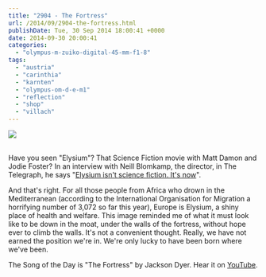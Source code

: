 ```yaml
---
title: "2904 - The Fortress"
url: /2014/09/2904-the-fortress.html
publishDate: Tue, 30 Sep 2014 18:00:41 +0000
date: 2014-09-30 20:00:41
categories: 
  - "olympus-m-zuiko-digital-45-mm-f1-8"
tags: 
  - "austria"
  - "carinthia"
  - "karnten"
  - "olympus-om-d-e-m1"
  - "reflection"
  - "shop"
  - "villach"
---
```

<div class="container">
<div class="center"><a target="_blank" href="https://d25zfm9zpd7gm5.cloudfront.net/1200x1200/2014/20140909_152546_lr.jpg"><img src="https://d25zfm9zpd7gm5.cloudfront.net/0600x0600/2014/20140909_152546_lr.jpg" /></a></div>
</div>
<br />

Have you seen "Elysium"? That Science Fiction movie with Matt Damon and Jodie Foster? In an interview with Neill Blomkamp, the director, in The Telegraph, he says "<a href="http://www.telegraph.co.uk/culture/film/10244979/Neill-Blomkamp-interview-Elysium-isnt-science-fiction.-Its-now.html" target="_blank">Elysium isn't science fiction. It's now</a>".

And that's right. For all those people from Africa who drown in the Mediterranean (according to the International Organisation for Migration a horrifying number of 3,072 so far this year), Europe is Elysium, a shiny place of health and welfare. This image reminded me of what it must look like to be down in the moat, under the walls of the fortress, without hope ever to climb the walls. It's not a convenient thought. Really, we have not earned the position we're in. We're only lucky to have been born where we've been.

The Song of the Day is "The Fortress" by Jackson Dyer. Hear it on <a href="https://www.youtube.com/watch?v=zBKh3hV8yDM" target="_blank">YouTube</a>.

